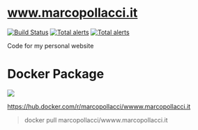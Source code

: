 # www.marcopollacci.it

[![Build Status](https://travis-ci.org/marcopollacci/www.marcopollacci.it.svg?branch=master)](https://travis-ci.org/marcopollacci/www.marcopollacci.it) [![Total alerts](https://img.shields.io/lgtm/alerts/g/marcopollacci/www.marcopollacci.it.svg?logo=lgtm&logoWidth=18)](https://lgtm.com/projects/g/marcopollacci/www.marcopollacci.it/alerts/)
[![Total alerts](https://img.shields.io/lgtm/alerts/g/marcopollacci/www.marcopollacci.it.svg?logo=lgtm&logoWidth=18)](https://lgtm.com/projects/g/marcopollacci/www.marcopollacci.it/alerts/)

Code for my personal website

# Docker Package

[![](https://images.microbadger.com/badges/image/marcopollacci/wwww.marcopollacci.it.svg)](https://microbadger.com/images/marcopollacci/wwww.marcopollacci.it "Get your own image badge on microbadger.com")

https://hub.docker.com/r/marcopollacci/wwww.marcopollacci.it

> docker pull marcopollacci/wwww.marcopollacci.it
